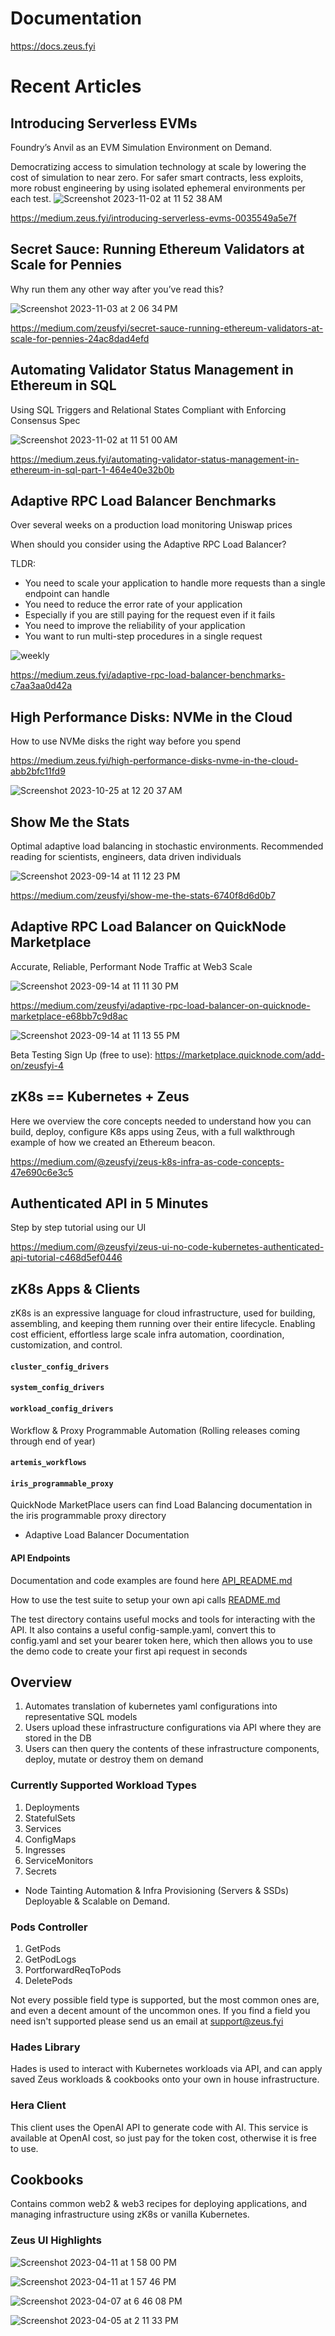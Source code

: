 # Documentation ##

https://docs.zeus.fyi

# Recent Articles ##

## Introducing Serverless EVMs
Foundry’s Anvil as an EVM Simulation Environment on Demand.

Democratizing access to simulation technology at scale  by lowering the cost of simulation to near zero.
For safer smart contracts, less exploits, more robust engineering by using isolated ephemeral environments per each test.
![Screenshot 2023-11-02 at 11 52 38 AM](https://github.com/zeus-fyi/zeus/assets/17446735/5d6576d7-a734-48e7-a2e4-a8a0fd379752)

https://medium.zeus.fyi/introducing-serverless-evms-0035549a5e7f

## Secret Sauce: Running Ethereum Validators at Scale for Pennies
Why run them any other way after you’ve read this?

![Screenshot 2023-11-03 at 2 06 34 PM](https://github.com/zeus-fyi/zeus/assets/17446735/b710b0ae-a7ca-468e-ba9d-0dce65d964b9)

https://medium.com/zeusfyi/secret-sauce-running-ethereum-validators-at-scale-for-pennies-24ac8dad4efd

## Automating Validator Status Management in Ethereum in SQL
Using SQL Triggers and Relational States Compliant with Enforcing Consensus Spec

![Screenshot 2023-11-02 at 11 51 00 AM](https://github.com/zeus-fyi/zeus/assets/17446735/4b152ebb-0ff2-4458-a6a9-66542c144530)

https://medium.zeus.fyi/automating-validator-status-management-in-ethereum-in-sql-part-1-464e40e32b0b

## Adaptive RPC Load Balancer Benchmarks
Over several weeks on a production load monitoring Uniswap prices

When should you consider using the Adaptive RPC Load Balancer?​

TLDR:
- You need to scale your application to handle more requests than a single endpoint can handle
- You need to reduce the error rate of your application
- Especially if you are still paying for the request even if it fails
- You need to improve the reliability of your application
- You want to run multi-step procedures in a single request

![weekly](https://github.com/zeus-fyi/zeus/assets/17446735/46aff89c-8035-438c-a5a8-45f6195e02f6)

https://medium.zeus.fyi/adaptive-rpc-load-balancer-benchmarks-c7aa3aa0d42a

## High Performance Disks: NVMe in the Cloud
How to use NVMe disks the right way before you spend $$$$

https://medium.zeus.fyi/high-performance-disks-nvme-in-the-cloud-abb2bfc11fd9

![Screenshot 2023-10-25 at 12 20 37 AM](https://github.com/zeus-fyi/zeus/assets/17446735/5fc8399a-9bcf-4cab-a1c3-0bf2cfdb48d1)

## Show Me the Stats
Optimal adaptive load balancing in stochastic environments.
Recommended reading for scientists, engineers, data driven individuals

![Screenshot 2023-09-14 at 11 12 23 PM](https://github.com/zeus-fyi/zeus/assets/17446735/025d3201-9236-40e9-8723-3a7d2d7a3e0a)

https://medium.com/zeusfyi/show-me-the-stats-6740f8d6d0b7

## Adaptive RPC Load Balancer on QuickNode Marketplace
Accurate, Reliable, Performant Node Traffic at Web3 Scale

![Screenshot 2023-09-14 at 11 11 30 PM](https://github.com/zeus-fyi/zeus/assets/17446735/802b7670-6b30-4e65-9348-e45e2a0cfcac)

https://medium.com/zeusfyi/adaptive-rpc-load-balancer-on-quicknode-marketplace-e68bb7c9d8ac

![Screenshot 2023-09-14 at 11 13 55 PM](https://github.com/zeus-fyi/zeus/assets/17446735/1d2a263e-5aa7-418c-a0f0-1f497cab0353)

Beta Testing Sign Up (free to use): 
https://marketplace.quicknode.com/add-on/zeusfyi-4

## zK8s == Kubernetes + Zeus
Here we overview the core concepts needed to understand how you can build, deploy, configure K8s apps using Zeus, with a full walkthrough example of how we created an Ethereum beacon.

https://medium.com/@zeusfyi/zeus-k8s-infra-as-code-concepts-47e690c6e3c5

## Authenticated API in 5 Minutes
Step by step tutorial using our UI

https://medium.com/@zeusfyi/zeus-ui-no-code-kubernetes-authenticated-api-tutorial-c468d5ef0446

## zK8s Apps & Clients ##
zK8s is an expressive language for cloud infrastructure, used for building, assembling, and keeping them running over their entire lifecycle. Enabling cost efficient, effortless large scale infra automation, coordination, customization, and control.

#### ```cluster_config_drivers ```
#### ```system_config_drivers ```
#### ```workload_config_drivers ```

Workflow & Proxy Programmable Automation (Rolling releases coming through end of year)

#### ```artemis_workflows ```
#### ```iris_programmable_proxy ```

QuickNode MarketPlace users can find Load Balancing documentation in the iris programmable proxy directory
+ Adaptive Load Balancer Documentation
  
#### API Endpoints 

Documentation and code examples are found here
[API_README.md](https://github.com/zeus-fyi/zeus/blob/main/pkg/zeus/API_README.md)

How to use the test suite to setup your own api calls
[README.md](https://github.com/zeus-fyi/zeus/blob/main/pkg/zeus/README.md)

The test directory contains useful mocks and tools for interacting with the API. It also contains a useful
config-sample.yaml, convert this to config.yaml and set your bearer token here, which then allows you to
use the demo code to create your first api request in seconds

## Overview

1. Automates translation of kubernetes yaml configurations into representative SQL models
2. Users upload these infrastructure configurations via API where they are stored in the DB
3. Users can then query the contents of these infrastructure components, deploy, mutate or destroy them on demand
   
### Currently Supported Workload Types

1. Deployments
2. StatefulSets
3. Services
4. ConfigMaps
5. Ingresses
6. ServiceMonitors
7. Secrets

+ Node Tainting Automation & Infra Provisioning (Servers & SSDs) Deployable & Scalable on Demand.

### Pods Controller 

1. GetPods
2. GetPodLogs
3. PortforwardReqToPods
4. DeletePods

Not every possible field type is supported, but the most common ones are, and even a decent amount of the uncommon ones. If you find a field you need isn't supported please send us an email at support@zeus.fyi

### Hades Library

Hades is used to interact with Kubernetes workloads via API, and can apply saved Zeus workloads & cookbooks onto your
own in house infrastructure.

### Hera Client

This client uses the OpenAI API to generate code with AI. This service is available at OpenAI cost, so just pay for the
token cost, otherwise it is free to use.

## Cookbooks ##

Contains common web2 & web3 recipes for deploying applications, and managing infrastructure using zK8s or vanilla
Kubernetes.

### Zeus UI Highlights

![Screenshot 2023-04-11 at 1 58 00 PM](https://user-images.githubusercontent.com/17446735/231288647-e3bf8db7-67c9-4e0c-af38-c0f1091da726.png)

![Screenshot 2023-04-11 at 1 57 46 PM](https://user-images.githubusercontent.com/17446735/231288668-f8c147fe-d06b-49e1-8313-a7453cbe6f19.png)

![Screenshot 2023-04-07 at 6 46 08 PM](https://user-images.githubusercontent.com/17446735/231288683-a350f36b-d103-428f-88b3-eac80742a9c4.png)

![Screenshot 2023-04-05 at 2 11 33 PM](https://user-images.githubusercontent.com/17446735/231288689-f970cd81-76b3-4b85-9241-3f30ad7c80b9.png)
